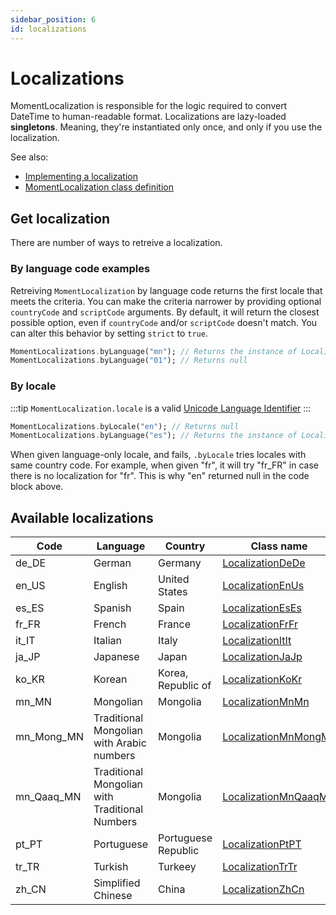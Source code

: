 ```yaml
---
sidebar_position: 6
id: localizations
---
```


# Localizations

MomentLocalization is responsible for the logic required to convert DateTime to
human-readable format. Localizations are lazy-loaded **singletons**. Meaning, they're
instantiated only once, and only if you use the localization.

See also:

* [Implementing a localization](creating-localization.md)
* [MomentLocalization class definition](https://pub.dev/documentation/moment_dart/3.3.2/moment_dart/MomentLocalization-class.html)

## Get localization

There are number of ways to retreive a localization.

### By language code examples

Retreiving `MomentLocalization` by language code returns the first locale that
meets the criteria. You can make the criteria narrower by providing optional
`countryCode` and `scriptCode` arguments. By default, it will return the closest
possible option, even if `countryCode` and/or `scriptCode` doesn't match.
You can alter this behavior by setting `strict` to `true`.

```dart
MomentLocalizations.byLanguage("mn"); // Returns the instance of LocalizationMnMn
MomentLocalizations.byLanguage("01"); // Returns null
```

### By locale

:::tip
`MomentLocalization.locale` is a valid [Unicode Language Identifier](https://www.unicode.org/reports/tr35/#Unicode_language_identifier)
:::

```dart
MomentLocalizations.byLocale("en"); // Returns null
MomentLocalizations.byLanguage("es"); // Returns the instance of LocalizationEsEs
```

When given language-only locale, and fails, `.byLocale` tries locales with same
country code. For example, when given "fr", it will try "fr_FR" in case there
is no localization for "fr". This is why "en" returned null in the code block
above.

## Available localizations

| Code       | Language                                       | Country             | Class name                                                                                                          |
| ---------- | ---------------------------------------------- | ------------------- | ------------------------------------------------------------------------------------------------------------------- |
| de_DE      | German                                         | Germany             | [LocalizationDeDe](https://pub.dev/documentation/moment_dart/3.3.2/moment_dart/LocalizationDeDe-class.html)         |
| en_US      | English                                        | United States       | [LocalizationEnUs](https://pub.dev/documentation/moment_dart/3.3.2/moment_dart/LocalizationEnUs-class.html)         |
| es_ES      | Spanish                                        | Spain               | [LocalizationEsEs](https://pub.dev/documentation/moment_dart/3.3.2/moment_dart/LocalizationEsEs-class.html)         |
| fr_FR      | French                                         | France              | [LocalizationFrFr](https://pub.dev/documentation/moment_dart/3.3.2/moment_dart/LocalizationFrFr-class.html)         |
| it_IT      | Italian                                        | Italy               | [LocalizationItIt](https://pub.dev/documentation/moment_dart/3.3.2/moment_dart/LocalizationItIt-class.html)         |
| ja_JP      | Japanese                                       | Japan               | [LocalizationJaJp](https://pub.dev/documentation/moment_dart/3.3.2/moment_dart/LocalizationJaJp-class.html)         |
| ko_KR      | Korean                                         | Korea, Republic of  | [LocalizationKoKr](https://pub.dev/documentation/moment_dart/3.3.2/moment_dart/LocalizationKoKr-class.html)         |
| mn_MN      | Mongolian                                      | Mongolia            | [LocalizationMnMn](https://pub.dev/documentation/moment_dart/3.3.2/moment_dart/LocalizationMnMn-class.html)         |
| mn_Mong_MN | Traditional Mongolian with Arabic numbers      | Mongolia            | [LocalizationMnMongMn](https://pub.dev/documentation/moment_dart/3.3.2/moment_dart/LocalizationMnMongMn-class.html) |
| mn_Qaaq_MN | Traditional Mongolian with Traditional Numbers | Mongolia            | [LocalizationMnQaaqMn](https://pub.dev/documentation/moment_dart/3.3.2/moment_dart/LocalizationMnQaaqMn-class.html) |
| pt_PT      | Portuguese                                     | Portuguese Republic | [LocalizationPtPT](https://pub.dev/documentation/moment_dart/3.3.2/moment_dart/LocalizationPtPt-class.html)         |
| tr_TR      | Turkish                                        | Turkeey             | [LocalizationTrTr](https://pub.dev/documentation/moment_dart/3.3.2/moment_dart/LocalizationTrTr-class.html)         |
| zh_CN      | Simplified Chinese                             | China               | [LocalizationZhCn](https://pub.dev/documentation/moment_dart/3.3.2/moment_dart/LocalizationZhCn-class.html)         |
